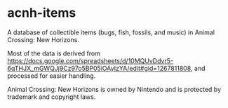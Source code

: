 # acnh-items

A database of collectible items (bugs, fish, fossils, and music) in Animal Crossing: New Horizons.

Most of the data is derived from https://docs.google.com/spreadsheets/d/10MQUvDdvr5-6qTHJX_mGWQJj9Cz97o5BP05iOAyIzYA/edit#gid=1267811808,
and processed for easier handling.

Animal Crossing: New Horizons is owned by Nintendo and is protected by trademark and copyright laws.
